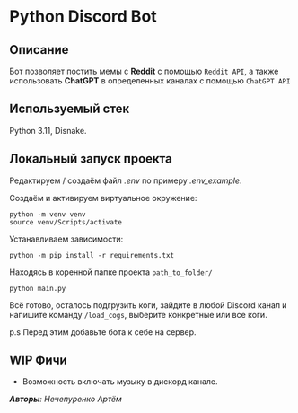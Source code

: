 # Python Discord Bot

## Описание
Бот позволяет постить мемы с **Reddit** с помощью `Reddit API`, а также использовать **ChatGPT**
в определенных каналах с помощью `ChatGPT API`

## Используемый стек
Python 3.11, Disnake.

## Локальный запуск проекта
Редактируем / создаём файл *.env* по примеру *.env_example*.

Создаём и активируем виртуальное окружение:
```shell
python -m venv venv
source venv/Scripts/activate
```
Устанавливаем зависимости:
```shell
python -m pip install -r requirements.txt
```
Находясь в коренной папке проекта `path_to_folder/`
```shell
python main.py
```

Всё готово, осталось подгрузить коги, зайдите в любой Discord канал и напишите
команду `/load_cogs`, выберите конкретные или все коги.

p.s Перед этим добавьте бота к себе на сервер.

## WIP Фичи
- Возможность включать музыку в дискорд канале.

***Авторы**: Нечепуренко Артём* 
